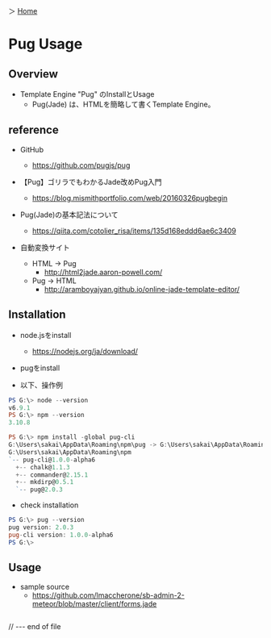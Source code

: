 ＞ [Home](../index.md)

# Pug Usage

## Overview

- Template Engine "Pug" のInstallとUsage
  + Pug(Jade) は、HTMLを簡略して書くTemplate Engine。

## reference
- GitHub
  + https://github.com/pugjs/pug

- 【Pug】ゴリラでもわかるJade改めPug入門
  + https://blog.mismithportfolio.com/web/20160326pugbegin

- Pug(Jade)の基本記法について
  + https://qiita.com/cotolier_risa/items/135d168eddd6ae6c3409

- 自動変換サイト
  - HTML -> Pug
    - http://html2jade.aaron-powell.com/
  - Pug -> HTML
    - http://aramboyajyan.github.io/online-jade-template-editor/ 

## Installation

- node.jsをinstall
  + https://nodejs.org/ja/download/

- pugをinstall

- 以下、操作例

```powershell
PS G:\> node --version
v6.9.1
PS G:\> npm --version
3.10.8

PS G:\> npm install -global pug-cli
G:\Users\sakai\AppData\Roaming\npm\pug -> G:\Users\sakai\AppData\Roaming\npm\node_modules\pug-cli\index.js
G:\Users\sakai\AppData\Roaming\npm
`-- pug-cli@1.0.0-alpha6
  +-- chalk@1.1.3
  +-- commander@2.15.1
  +-- mkdirp@0.5.1
  `-- pug@2.0.3


```

- check installation

```powershell
PS G:\> pug --version
pug version: 2.0.3
pug-cli version: 1.0.0-alpha6
PS G:\>
```

## Usage
- sample source
  - https://github.com/lmaccherone/sb-admin-2-meteor/blob/master/client/forms.jade

```

```

// --- end of file
